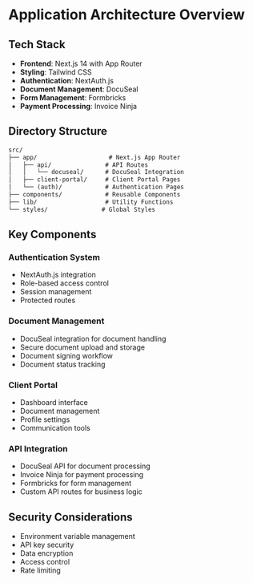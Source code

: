 # Application Architecture Overview

## Tech Stack

- **Frontend**: Next.js 14 with App Router
- **Styling**: Tailwind CSS
- **Authentication**: NextAuth.js
- **Document Management**: DocuSeal
- **Form Management**: Formbricks
- **Payment Processing**: Invoice Ninja

## Directory Structure

```markdown
src/
├── app/                    # Next.js App Router
│   ├── api/               # API Routes
│   │   └── docuseal/      # DocuSeal Integration
│   ├── client-portal/     # Client Portal Pages
│   └── (auth)/            # Authentication Pages
├── components/            # Reusable Components
├── lib/                   # Utility Functions
└── styles/               # Global Styles
```

## Key Components

### Authentication System

- NextAuth.js integration
- Role-based access control
- Session management
- Protected routes

### Document Management

- DocuSeal integration for document handling
- Secure document upload and storage
- Document signing workflow
- Document status tracking

### Client Portal

- Dashboard interface
- Document management
- Profile settings
- Communication tools

### API Integration

- DocuSeal API for document processing
- Invoice Ninja for payment processing
- Formbricks for form management
- Custom API routes for business logic

## Security Considerations

- Environment variable management
- API key security
- Data encryption
- Access control
- Rate limiting
